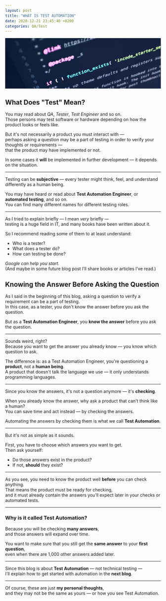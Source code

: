 ```yaml
---
layout: post
title: "WHAT IS TEST AUTOMATION"
date: 2020-12-21 23:45:40 +0200
categories: QA/Test
---
```


![What is test automation](/assets/images/what_is_test_automation/what_is_test_automation.jpg)

## **What Does "Test" Mean?**

You may read about _QA_, _Tester_, _Test Engineer_ and so on.  
Those persons may test software or hardware depending on how the product looks or feels like.

But it's not necessarily a product you must interact with —  
perhaps asking a question may be a part of testing in order to verify your thoughts or requirements —  
that the product may have implemented or not.

In some cases it **will** be implemented in further development — it depends on the situation.

---

Testing can be **subjective** — every tester might think, feel, and understand differently as a human being.

You may have heard or read about **Test Automation Engineer**, or **automated testing**, and so on.  
You can find many different names for different testing roles.

---

As I tried to explain briefly — I mean _very_ briefly —  
testing is a huge field in IT, and many books have been written about it.

So I recommend reading some of them to at least understand:

- Who is a tester?
- What does a tester do?
- How can testing be done?

_Google can help you start._  
(And maybe in some future blog post I’ll share books or articles I’ve read.)

## **Knowing the Answer Before Asking the Question**

As I said in the beginning of this blog, asking a question to verify a requirement can be a part of testing.  
In this case, as a tester, you don't know the answer before you ask the question.

But as a **Test Automation Engineer**, you **know the answer** before you ask the question.

---

Sounds weird, right?  
Because you want to get the answer you already know — you know which question to ask.

The difference is: as a Test Automation Engineer, you're questioning a **product**, not a **human being**.  
A product that doesn't talk the language we use — it only understands programming languages.

---

Since you know the answers, it's not a question anymore — it's **checking**.

When you already know the answer, why ask a product that can't think like a human?  
You can save time and act instead — by checking the answers.

Automating the answers by checking them is what we call **Test Automation**.

---

But it's not as simple as it sounds.

First, you have to choose which answers you want to get.  
Then ask yourself:

- Do those answers exist in the product?
- If not, **should** they exist?

---

As you see, you need to know the product well **before** you can check anything.  
That means the product must be ready for checking,  
and it must already contain the answers you’ll expect later in your checks or automated tests.

---

### **Why is it called Test Automation?**

Because you will be checking **many answers**,  
and those answers will expand over time.

You want to make sure that you still get the **same answer** to your **first question**,  
even when there are 1,000 other answers added later.

---

Since this blog is about **Test Automation** — not technical testing —  
I'll explain how to get started with automation in the **next blog**.

---

Of course, these are just **my personal thoughts**,  
and they may not be the same as yours — or how you see Test Automation.
